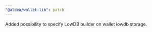 ```yaml
---
"@aldea/wallet-lib": patch
---
```


Added possibility to specify LowDB builder on wallet lowdb storage.
